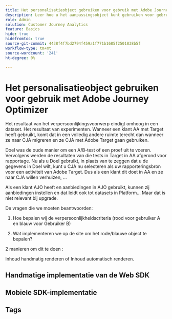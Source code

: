 ```yaml
---
title: Het personalisatieobject gebruiken voor gebruik met Adobe Journey Optimizer
description: Leer hoe u het aanpassingsobject kunt gebruiken voor gebruik met Adobe Journey Optimizer
role: Admin
solution: Customer Journey Analytics
feature: Basics
hide: true
hidefromtoc: true
source-git-commit: 4438f4f7bd2794f459a1f771b1685f2501838b5f
workflow-type: tm+mt
source-wordcount: '241'
ht-degree: 0%

---
```


# Het personalisatieobject gebruiken voor gebruik met Adobe Journey Optimizer

Het resultaat van het verpersoonlijkingsvoorwerp eindigt omhoog in een dataset. Het resultaat van experimenten. Wanneer een klant AA met Target heeft gebruikt, komt dat in een volledig andere ruimte terecht dan wanneer ze naar CJA migreren en ze CJA met Adobe Target gaan gebruiken.

Doel was de oude manier om een A/B-test of een proef uit te voeren. Vervolgens werden de resultaten van die tests in Target in AA afgerond voor rapportage. Nu als u Doel gebruikt, in plaats van te zeggen dat u de gegevens in Doel wilt, kunt u CJA nu selecteren als uw rapporteringsbron voor een activiteit van Adobe Target. Dus als een klant dit doet in AA en ze naar CJA willen verhuizen, ...

Als een klant AJO heeft en aanbiedingen in AJO gebruikt, kunnen zij aanbiedingen instellen en dat leidt ook tot datasets in Platform... Maar dat is niet relevant bij upgrade.



De vragen die we moeten beantwoorden:

1. Hoe bepalen wij de verpersoonlijkheidscriteria (rood voor gebruiker A en blauw voor Gebruiker B)

1. Wat implementeren we op de site om het rode/blauwe object te bepalen?


2 manieren om dit te doen :

Inhoud handmatig renderen of Inhoud automatisch renderen.


## Handmatige implementatie van de Web SDK


## Mobiele SDK-implementatie





## Tags


